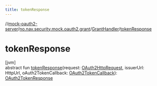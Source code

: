 ```yaml
---
title: tokenResponse
---
```

//[mock-oauth2-server](../../../index.html)/[no.nav.security.mock.oauth2.grant](../index.html)/[GrantHandler](index.html)/[tokenResponse](token-response.html)



# tokenResponse



[jvm]\
abstract fun [tokenResponse](token-response.html)(request: [OAuth2HttpRequest](../../no.nav.security.mock.oauth2.http/-o-auth2-http-request/index.html), issuerUrl: HttpUrl, oAuth2TokenCallback: [OAuth2TokenCallback](../../no.nav.security.mock.oauth2.token/-o-auth2-token-callback/index.html)): [OAuth2TokenResponse](../../no.nav.security.mock.oauth2.http/-o-auth2-token-response/index.html)




